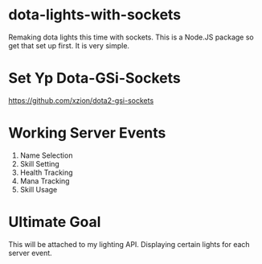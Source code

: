 # dota-lights-with-sockets
Remaking dota lights this time with sockets. This is a Node.JS package so get that set up first. It is very simple. 

# Set Yp Dota-GSi-Sockets
https://github.com/xzion/dota2-gsi-sockets

# Working Server Events
1) Name Selection
2) Skill Setting
3) Health Tracking
4) Mana Tracking
5) Skill Usage

# Ultimate Goal
This will be attached to my lighting API. Displaying certain lights for each server event.
